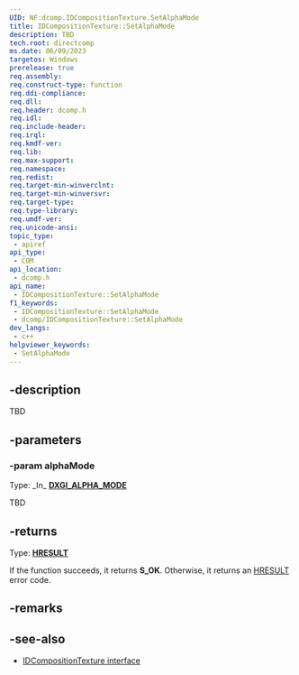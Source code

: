 ```yaml
---
UID: NF:dcomp.IDCompositionTexture.SetAlphaMode
title: IDCompositionTexture::SetAlphaMode
description: TBD
tech.root: directcomp
ms.date: 06/09/2023
targetos: Windows
prerelease: true
req.assembly: 
req.construct-type: function
req.ddi-compliance: 
req.dll: 
req.header: dcomp.h
req.idl: 
req.include-header: 
req.irql: 
req.kmdf-ver: 
req.lib: 
req.max-support: 
req.namespace: 
req.redist: 
req.target-min-winverclnt: 
req.target-min-winversvr: 
req.target-type: 
req.type-library: 
req.umdf-ver: 
req.unicode-ansi: 
topic_type:
 - apiref
api_type:
 - COM
api_location:
 - dcomp.h
api_name:
 - IDCompositionTexture::SetAlphaMode
f1_keywords:
 - IDCompositionTexture::SetAlphaMode
 - dcomp/IDCompositionTexture::SetAlphaMode
dev_langs:
 - c++
helpviewer_keywords:
 - SetAlphaMode
---
```


## -description

TBD

## -parameters

### -param alphaMode

Type: \_In\_ **[DXGI_ALPHA_MODE](/windows/win32/api/dxgi1_2/ne-dxgi1_2-dxgi_alpha_mode)**

TBD

## -returns

Type: **[HRESULT](/windows/win32/winprog/windows-data-types)**

If the function succeeds, it returns **S_OK**. Otherwise, it returns an [HRESULT](/windows/win32/winprog/windows-data-types) error code.

## -remarks

## -see-also

* [IDCompositionTexture interface](./nn-dcomp-idcompositiontexture.md)
